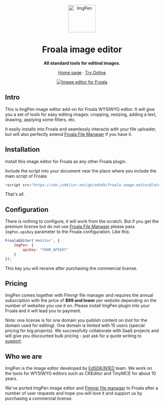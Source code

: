 <p align="center">
    <a href="https://imgpen.com/"><img src="https://imgpen.com/img/ImgPen.png" alt="ImgPen" width="90" /></a>
</p>

<h1 align="center">Froala image editor</h1>

<p align="center">
    <strong>All standard tools for editind images. </strong>
</p>

<p align="center">
    <a href="https://imgpen.com/">Home page</a> ∙ <a href="https://codepen.io/flmngr/pen/VwEvYMN">Try Online</a>
</p>

<p align="center">
    <a href="https://imgpen.com/">
        <img src="https://n1ed.com/img/screenshots/docs/addons/image-editor/froala-imgpen.png" alt="Image editor for Froala" />
    </a>
</p>

## Intro

This is ImgPen image editor add-on for Froala WYSIWYG editor. It will give you a set of tools for easy editing images: cropping, resizing, adding a text, drawing, applying some filters, etc.

It easily installs into Froala and seamlessly interacts with your file uploader, but will also perfectly extend [Froala File Manager](https://froala-file-manager.com) if you have it. 

## Installation

Install this image editor for Froala as any other Froala plugin.

Include the script into your document near the place where you include the main script of Froala:

```javascript
<script src="https://cdn.jsdelivr.net/gh/edsdk/froala-image-editor@latest/js/froala-image-editor.js"></script>
```

That's all.


## Configuration

There is nothing to configure, it will work from the scratch. But if you get the premium license but do not use [Froala File Manager](https://froala-file-manager.com) please pass `ImgPen.apiKey` parameter to the Froala configuration. Like this:

```javascript
FroalaEditor('#editor', {
    ImgPen: {
        apiKey: "YOUR_APIKEY"
    }
});
```

This key you will receive after purchasing the commercial license.

## Pricing

ImgPen comes together with Flmngr file manager and requires the annual subscription with the price of **$99 and lower** per website depending on the number of websites you use it on. Please install ImgPen plugin into your Froala and it will lead you to payment.

*Note*: one license is for one domain you publish content on (not for the domain used for editing). One domain is limited with 15 users (special pricing for big projects). We successfully collaborate with SaaS projects and will give you discounted bulk pricing - just ask for a quote writing to [support](mailto:support@helpdesk.edsdk.com).

## Who we are

ImgPen is the image editor developed by [EdSDK/N1ED](https://n1ed.com) team.
We work on the tools for WYSIWYG editors such as CKEditor and TinyMCE for about 10 years.

We've ported ImgPen image editor and [Flmngr file manager](https://froala-file-manager.com) to Froala after a number of user requests and hope you will love it and support us by purchasing a commercial license.